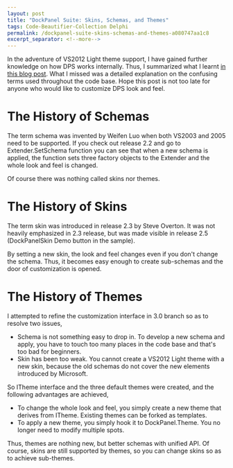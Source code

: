 ```yaml
---
layout: post
title: "DockPanel Suite: Skins, Schemas, and Themes"
tags: Code-Beautifier-Collection Delphi
permalink: /dockpanel-suite-skins-schemas-and-themes-a080747aa1c8
excerpt_separator: <!--more-->
---
```

In the adventure of VS2012 Light theme support, I have gained further knowledge on how DPS works internally. Thus, I summarized what I learnt [in this blog post](/dockpanel-suite-a-summary-on-visual-studio-2012-light-theme-a8391c84c769). What I missed was a detailed explanation on the confusing terms used throughout the code base. Hope this post is not too late for anyone who would like to customize DPS look and feel.
<!--more-->

# The History of Schemas

The term schema was invented by Weifen Luo when both VS2003 and 2005 need to be supported. If you check out release 2.2 and go to Extender.SetSchema function you can see that when a new schema is applied, the function sets three factory objects to the Extender and the whole look and feel is changed.

Of course there was nothing called skins nor themes.

# The History of Skins

The term skin was introduced in release 2.3 by Steve Overton. It was not heavily emphasized in 2.3 release, but was made visible in release 2.5 (DockPanelSkin Demo button in the sample).

By setting a new skin, the look and feel changes even if you don't change the schema. Thus, it becomes easy enough to create sub-schemas and the door of customization is opened.

# The History of Themes

I attempted to refine the customization interface in 3.0 branch so as to resolve two issues,

* Schema is not something easy to drop in. To develop a new schema and apply, you have to touch too many places in the code base and that's too bad for beginners.
* Skin has been too weak. You cannot create a VS2012 Light theme with a new skin, because the old schemas do not cover the new elements introduced by Microsoft.

So ITheme interface and the three default themes were created, and the following advantages are achieved,

* To change the whole look and feel, you simply create a new theme that derives from ITheme. Existing themes can be forked as templates.
* To apply a new theme, you simply hook it to DockPanel.Theme. You no longer need to modify multiple spots.

Thus, themes are nothing new, but better schemas with unified API. Of course, skins are still supported by themes, so you can change skins so as to achieve sub-themes.
